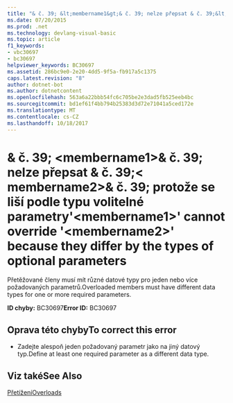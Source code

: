 ```yaml
---
title: "& č. 39; &lt;membername1&gt;& č. 39; nelze přepsat & č. 39;&lt; membername2&gt;& č. 39; protože se liší podle typu volitelné parametry"
ms.date: 07/20/2015
ms.prod: .net
ms.technology: devlang-visual-basic
ms.topic: article
f1_keywords:
- vbc30697
- bc30697
helpviewer_keywords: BC30697
ms.assetid: 286bc9e0-2e20-4dd5-9f5a-fb917a5c1375
caps.latest.revision: "8"
author: dotnet-bot
ms.author: dotnetcontent
ms.openlocfilehash: 563a6a22bbb54fc6c705be2e3dad5fb525eeb4bc
ms.sourcegitcommit: bd1ef61f4bb794b25383d3d72e71041a5ced172e
ms.translationtype: MT
ms.contentlocale: cs-CZ
ms.lasthandoff: 10/18/2017
---
```

# <a name="39ltmembername1gt39-cannot-override-39ltmembername2gt39-because-they-differ-by-the-types-of-optional-parameters"></a><span data-ttu-id="a3c23-102">& č. 39; &lt;membername1&gt;& č. 39; nelze přepsat & č. 39;&lt; membername2&gt;& č. 39; protože se liší podle typu volitelné parametry</span><span class="sxs-lookup"><span data-stu-id="a3c23-102">&#39;&lt;membername1&gt;&#39; cannot override &#39;&lt;membername2&gt;&#39; because they differ by the types of optional parameters</span></span>
<span data-ttu-id="a3c23-103">Přetěžované členy musí mít různé datové typy pro jeden nebo více požadovaných parametrů.</span><span class="sxs-lookup"><span data-stu-id="a3c23-103">Overloaded members must have different data types for one or more required parameters.</span></span>  
  
 <span data-ttu-id="a3c23-104">**ID chyby:** BC30697</span><span class="sxs-lookup"><span data-stu-id="a3c23-104">**Error ID:** BC30697</span></span>  
  
## <a name="to-correct-this-error"></a><span data-ttu-id="a3c23-105">Oprava této chyby</span><span class="sxs-lookup"><span data-stu-id="a3c23-105">To correct this error</span></span>  
  
-   <span data-ttu-id="a3c23-106">Zadejte alespoň jeden požadovaný parametr jako na jiný datový typ.</span><span class="sxs-lookup"><span data-stu-id="a3c23-106">Define at least one required parameter as a different data type.</span></span>  
  
## <a name="see-also"></a><span data-ttu-id="a3c23-107">Viz také</span><span class="sxs-lookup"><span data-stu-id="a3c23-107">See Also</span></span>  
 [<span data-ttu-id="a3c23-108">Přetížení</span><span class="sxs-lookup"><span data-stu-id="a3c23-108">Overloads</span></span>](../../visual-basic/language-reference/modifiers/overloads.md)
